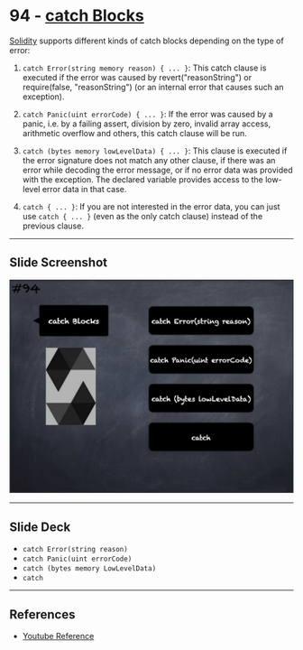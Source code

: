 # 94 - [catch Blocks](catch%20Blocks.md)
[Solidity](Solidity.md) supports different kinds of catch blocks depending on the type of error:

1. `catch Error(string memory reason) { ... }`: This catch clause is executed if the error was caused by revert("reasonString") or require(false, "reasonString") (or an internal error that causes such an exception).
    
2. `catch Panic(uint errorCode) { ... }`: If the error was caused by a panic, i.e. by a failing assert, division by zero, invalid array access, arithmetic overflow and others, this catch clause will be run.
    
3. `catch (bytes memory lowLevelData) { ... }`: This clause is executed if the error signature does not match any other clause, if there was an error while decoding the error message, or if no error data was provided with the exception. The declared variable provides access to the low-level error data in that case.
    
4. `catch { ... }`: If you are not interested in the error data, you can just use `catch { ... }` (even as the only catch clause) instead of the previous clause.

___
## Slide Screenshot
![094.jpg](../../images/2.%20Solidity%20101/094.jpg)
___
## Slide Deck
- `catch Error(string reason)`
- `catch Panic(uint errorCode)`
- `catch (bytes memory LowLevelData)`
- `catch`
___
## References
- [Youtube Reference](https://youtu.be/_oN7XuyhoZA?t=1092)


